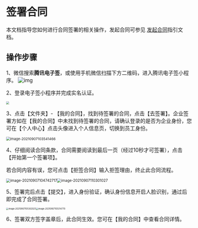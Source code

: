 # 签署合同

本文档指导您如何进行合同签署的相关操作，发起合同可参见 [发起合同](https://cloud.tencent.com/document/product/1323/58492)指引文档。



## 操作步骤

1、微信搜索**腾讯电子签**，或使用手机微信扫描下方二维码，进入腾讯电子签小程序。
![img](https://main.qcloudimg.com/raw/0b4111fd1da354398aae912860ae596e.png)

2、登录电子签小程序并完成实名认证。

<img src="https://main.qcloudimg.com/raw/9222bd0bebd1c91a34e4e6370aefb072.png" style="zoom:50%;" />

3、点击【文件夹】- 【我的合同】，找到待签署的合同，点击【去签署】。企业签署方如在【我的合同】中未找到待签署的合同，请确认登录的是否为企业身份，您可在【个人中心】点击头像进入个人信息页，切换到员工身份。

<img src="https://main.qcloudimg.com/raw/ded7236ce0a86599efde55448c87c871.png" alt="image-20210907103541466" style="zoom:67%;" />

4、仔细阅读合同条款，合同需要阅读到最后一页（经过10秒才可签署），点击【开始第一个签署项】。

若合同内容有误，您可点击【拒签合同】输入拒签理由，终止此合同流程。

<img src="https://main.qcloudimg.com/raw/29a3512eface176665f4f5ac70f39be5.png" alt="image-20210907104742717" style="zoom:70%;" /><img src="https://main.qcloudimg.com/raw/4848136929c48abe2ab6f3ebc6fa3871.png" alt="image-20210907110301027" style="zoom:70%;" />

5、签署完后点击【提交】，进入身份验证，确认身份信息开启人脸识别，通过后即完成了合同签署。

<img src="https://main.qcloudimg.com/raw/d3e552286450ec308804713c4b089216.png" alt="image-20210907105302025" style="zoom:40%;" /><img src="https://main.qcloudimg.com/raw/cacb3ddea73c6510546cef5afa06a49f.png" alt="image-20210907105314770" style="zoom:40%;" />

6、签署双方签字盖章后，此合同生效。您可在【我的合同】中查看合同详情。
